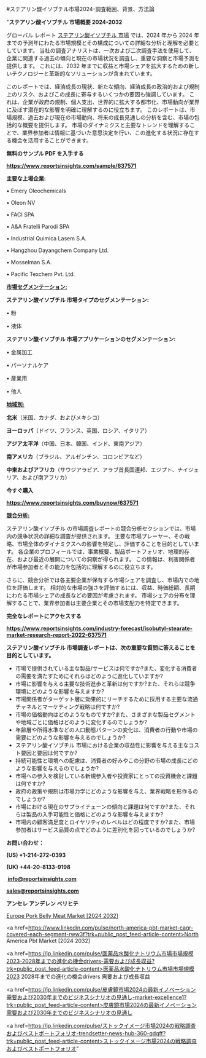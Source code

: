#ステアリン酸イソブチル市場2024-調査範囲、背景、方法論

"<strong>ステアリン酸イソブチル 市場概要 2024-2032</strong>

グローバル レポート <a href=https://www.reportsinsights.com/sample/637571>ステアリン酸イソブチル 市場</a> では、2024 年から 2024 年までの予測年にわたる市場規模とその構成についての詳細な分析と理解を必要としています。 当社の調査アナリストは、一次および二次調査手法を使用して、企業に関連する過去の傾向と現在の市場状況を調査し、重要な洞察と市場予測を提供します。 これには、2032 年までに収益と市場シェアを拡大​​するための新しいテクノロジーと革新的なソリューションが含まれています。

このレポートでは、経済成長の現状、新たな傾向、経済成長の政治的および規制上のリスク、およびこの成長に寄与するいくつかの要因も強調しています。 これは、企業が政府の規制、個人支出、世界的に拡大する都市化、市場動向が業界に及ぼす潜在的な影響を明確に理解するのに役立ちます。 このレポートは、市場規模、過去および現在の市場動向、将来の成長見通しの分析を含む、市場の包括的な概要を提供します。 市場のダイナミクスと主要なトレンドを理解することで、業界参加者は情報に基づいた意思決定を行い、この進化する状況に存在する機会を活用することができます。

<strong><b>無料のサンプル PDF を入手する</b></strong>

<a href=https://www.reportsinsights.com/sample/637571><strong><u>https://www.reportsinsights.com/sample/637571</u></strong></a>

<strong>主要な上場企業:</strong>

• Emery Oleochemicals

• Oleon NV

• FACI SPA

• A&A Fratelli Parodi SPA

• Industrial Quimica Lasem S.A.

• Hangzhou Dayangchem Company Ltd.

• Mosselman S.A.

• Pacific Texchem Pvt. Ltd.

<strong><u>市場セグメンテーション</u></strong><strong><u>:</u></strong>

<strong>ステアリン酸イソブチル 市場タイプのセグメンテーション:</strong>

• 粉

• 液体

<strong>ステアリン酸イソブチル 市場アプリケーションのセグメンテーション:</strong>

• 金属加工

• パーソナルケア

• 産業用

• 他人

<strong><u>地域別</u></strong><strong><u>:</u></strong>

<strong>北米</strong>（米国、カナダ、およびメキシコ）

<strong>ヨーロッパ</strong>（ドイツ、フランス、英国、ロシア、イタリア）

<strong>アジア太平洋</strong>（中国、日本、韓国、インド、東南アジア）

<strong>南アメリカ</strong>（ブラジル、アルゼンチン、コロンビアなど）

<strong>中東およびアフリカ</strong>（サウジアラビア、アラブ首長国連邦、エジプト、ナイジェリア、および南アフリカ）

<strong>今すぐ購入</strong>

<a href=https://www.reportsinsights.com/buynow/637571><strong><u>https://www.reportsinsights.com/buynow/637571</u></strong></a>

<strong><u>競合分析:</u></strong>

ステアリン酸イソブチル の市場調査レポートの競合分析セクションでは、市場内の競争状況の詳細な調査が提供されます。 主要な市場プレーヤー、その戦略、市場全体のダイナミクスへの影響を特定し、評価することを目的としています。 各企業のプロフィールでは、事業概要、製品ポートフォリオ、地理的存在、および最近の展開についての洞察が得られます。 この情報は、利害関係者が市場参加者とその能力を包括的に理解するのに役立ちます。

さらに、競合分析では各主要企業が保有する市場シェアを調査し、市場内での地位を評価します。 相対的な市場の強さを評価するには、収益、時価総額、長期にわたる市場シェアの成長などの要因が考慮されます。 市場シェアの分布を理解することで、業界参加者は主要企業とその市場支配力を特定できます。

<strong>完全なレポートにアクセスする</strong>

<a href=https://www.reportsinsights.com/industry-forecast/isobutyl-stearate-market-research-report-2022-637571><strong><u><b>https://www.reportsinsights.com/industry-forecast/isobutyl-stearate-market-research-report-2022-637571</b></u></strong></a>

<strong><b>ステアリン酸イソブチル 市場調査レポートは、次の重要な質問に答えることを目的としています。</b></strong>
<ul>
  <li>市場で提供されている主な製品/サービスは何ですか?また、変化する消費者の需要を満たすためにそれらはどのように進化していますか?</li>
  <li>市場に影響を与える主要な技術進歩と革新は何ですか?また、それらは競争環境にどのような影響を与えますか?</li>
  <li>市場関係者がターゲット層に効果的にリーチするために採用する主要な流通チャネルとマーケティング戦略は何ですか?</li>
  <li>市場の価格動向はどのようなものですか?また、さまざまな製品セグメントや地域ごとに価格はどのように変化するのでしょうか?</li>
  <li>年齢層や所得水準などの人口動態パターンの変化は、消費者の行動や市場の需要にどのような影響を与えるのでしょうか?</li>
  <li>ステアリン酸イソブチル 市場における企業の収益性に影響を与える主なコスト要因と要因は何ですか?</li>
  <li>持続可能性と環境への配慮は、消費者の好みやこの分野の市場の成長にどのような影響を与えるのでしょうか?</li>
  <li>市場への参入を検討している新規参入者や投資家にとっての投資機会と課題は何ですか?</li>
  <li>政府の政策や規制は市場力学にどのような影響を与え、業界戦略を形作るのでしょうか?</li>
  <li>市場における現在のサプライチェーンの傾向と課題は何ですか?また、それらは製品の入手可能性と価格にどのような影響を与えますか?</li>
  <li>市場内の顧客満足度とロイヤリティのレベルはどの程度ですか?また、市場参加者はサービス品質の点でどのように差別化を図っているのでしょうか?</li>
</ul>
<strong>お問い合わせ：</strong>

<strong>(US) +1-214-272-0393</strong>

<strong>(UK) +44-20-8133-9198</strong>

<strong> </strong><a href=info@reportsinsights.com><strong><u>info@reportsinsights.com</u></strong></a>

<a href=sales@reportsinsights.com><strong><u>sales@reportsinsights.com</u></strong></a>

<strong>アンセレ アンデレン ベリヒテ</strong>

<a href=https://www.linkedin.com/pulse/europe-pork-belly-meat-markets-strategic-view-olgqc/>Europe Pork Belly Meat Market [2024 2032]</a>

<a href=https://www.linkedin.com/pulse/north-america-pbt-market-cagr-covered-each-segment-rww3f?trk=public_post_feed-article-content>North America Pbt Market [2024 2032]</a>

<a href=https://jp.linkedin.com/pulse/医薬品水酸化ナトリウム市場市場規模2023-2028年までの進化の機会drivers-需要および成長収益?trk=public_post_feed-article-content>医薬品水酸化ナトリウム市場市場規模2023 2028年までの進化の機会drivers 需要および成長収益</a>

<a href=https://jp.linkedin.com/pulse/皮膚鏡市場2024の最新イノベーション需要および2030年までのビジネスシナリオの見通し-market-excellence1?trk=public_post_feed-article-content>皮膚鏡市場2024の最新イノベーション需要および2030年までのビジネスシナリオの見通し</a>

<a href=https://jp.linkedin.com/pulse/ストックイメージ市場2024の戦略調査およびベストポートフォリオ-trendsetter-news-hub-360-qdqff?trk=public_post_feed-article-content>ストックイメージ市場2024の戦略調査およびベストポートフォリオ</a>"
